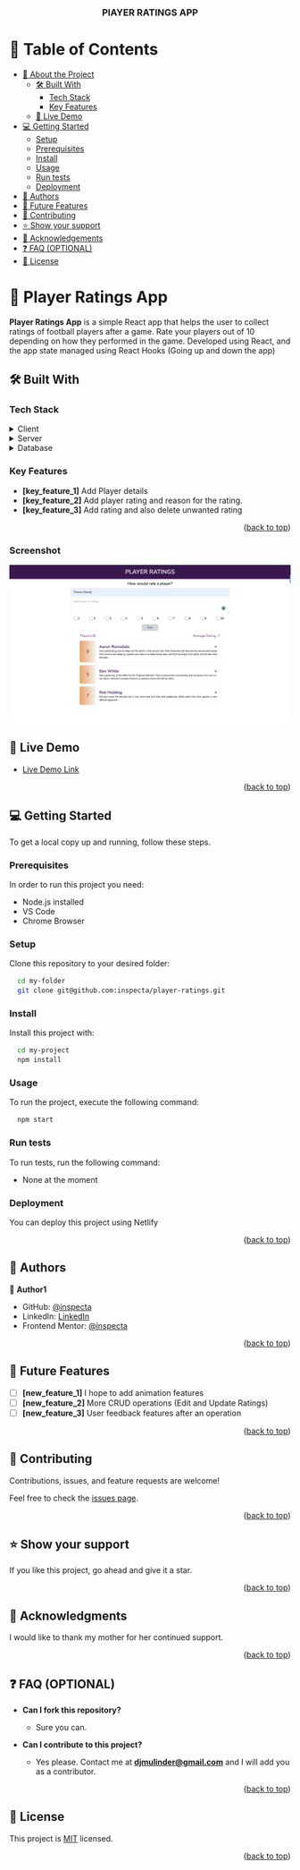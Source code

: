 <a name="readme-top"></a>

<div align="center">
  <h3><b>PlAYER RATINGS APP</b></h3>
</div>

<!-- TABLE OF CONTENTS -->

# 📗 Table of Contents

- [📖 About the Project](#about-project)
  - [🛠 Built With](#built-with)
    - [Tech Stack](#tech-stack)
    - [Key Features](#key-features)
  - [🚀 Live Demo](#live-demo)
- [💻 Getting Started](#getting-started)
  - [Setup](#setup)
  - [Prerequisites](#prerequisites)
  - [Install](#install)
  - [Usage](#usage)
  - [Run tests](#run-tests)
  - [Deployment](#deployment)
- [👥 Authors](#authors)
- [🔭 Future Features](#future-features)
- [🤝 Contributing](#contributing)
- [⭐️ Show your support](#support)
- [🙏 Acknowledgements](#acknowledgements)
- [❓ FAQ (OPTIONAL)](#faq)
- [📝 License](#license)

<!-- PROJECT DESCRIPTION -->

# 📖 Player Ratings App <a name="about-project"></a>

**Player Ratings App** is a simple React app that helps the user to collect ratings of football players after a game.
Rate your players out of 10 depending on how they performed in the game.
Developed using React, and the app state managed using React Hooks (Going up and down the app)

## 🛠 Built With <a name="built-with"></a>

### Tech Stack <a name="tech-stack"></a>

<details>
  <summary>Client</summary>
  <ul>
    <li><a href="https://reactjs.org/">React.js</a></li>
  </ul>
</details>

<details>
  <summary>Server</summary>
  <ul>
    <li>N/A</li>
  </ul>
</details>

<details>
<summary>Database</summary>
  <ul>
    <li>N/A</li>
  </ul>
</details>

<!-- Features -->

### Key Features <a name="key-features"></a>

- **[key_feature_1]** Add Player details
- **[key_feature_2]** Add player rating and reason for the rating.
- **[key_feature_3]** Add rating and also delete unwanted rating

<p align="right">(<a href="#readme-top">back to top</a>)</p>

### Screenshot

![](./app_screenshot.png)

<!-- LIVE DEMO -->

## 🚀 Live Demo <a name="live-demo"></a>

- [Live Demo Link](https://rating-players-derrick.netlify.app/)

<p align="right">(<a href="#readme-top">back to top</a>)</p>

<!-- GETTING STARTED -->

## 💻 Getting Started <a name="getting-started"></a>

To get a local copy up and running, follow these steps.

### Prerequisites

In order to run this project you need:
  - Node.js installed
  - VS Code
  - Chrome Browser

<!--
Example command:

```sh
 gem install rails
```
 -->

### Setup

Clone this repository to your desired folder:

```sh
  cd my-folder
  git clone git@github.com:inspecta/player-ratings.git
```

### Install

Install this project with:

```sh
  cd my-project
  npm install
```

### Usage

To run the project, execute the following command:

```sh
  npm start
```

### Run tests

To run tests, run the following command:

- None at the moment

<!--
Example command:

```sh
  bin/rails test test/models/article_test.rb
```
--->

### Deployment

You can deploy this project using Netlify


<p align="right">(<a href="#readme-top">back to top</a>)</p>

<!-- AUTHORS -->

## 👥 Authors <a name="authors"></a>

👤 **Author1**

- GitHub: [@inspecta](https://github.com/inspecta)
- LinkedIn: [LinkedIn](https://linkedin.com/in/mulinde-derrick)
- Frontend Mentor: [@inspecta](https://www.frontendmentor.io/profile/inspecta)

<p align="right">(<a href="#readme-top">back to top</a>)</p>

<!-- FUTURE FEATURES -->

## 🔭 Future Features <a name="future-features"></a>

- [ ] **[new_feature_1]** I hope to add animation features
- [ ] **[new_feature_2]** More CRUD operations (Edit and Update Ratings)
- [ ] **[new_feature_3]** User feedback features after an operation

<p align="right">(<a href="#readme-top">back to top</a>)</p>

<!-- CONTRIBUTING -->

## 🤝 Contributing <a name="contributing"></a>

Contributions, issues, and feature requests are welcome!

Feel free to check the [issues page](../../issues/).

<p align="right">(<a href="#readme-top">back to top</a>)</p>

<!-- SUPPORT -->

## ⭐️ Show your support <a name="support"></a>

If you like this project, go ahead and give it a star.

<p align="right">(<a href="#readme-top">back to top</a>)</p>

<!-- ACKNOWLEDGEMENTS -->

## 🙏 Acknowledgments <a name="acknowledgements"></a>

I would like to thank my mother for her continued support.

<p align="right">(<a href="#readme-top">back to top</a>)</p>

<!-- FAQ (optional) -->

## ❓ FAQ (OPTIONAL) <a name="faq"></a>

- **Can I fork this repository?**

  - Sure you can.

- **Can I contribute to this project?**

  - Yes please. Contact me at **djmulinder@gmail.com** and I will add you as a contributor.

<p align="right">(<a href="#readme-top">back to top</a>)</p>

<!-- LICENSE -->

## 📝 License <a name="license"></a>

This project is [MIT](./LICENSE) licensed.

<p align="right">(<a href="#readme-top">back to top</a>)</p>
